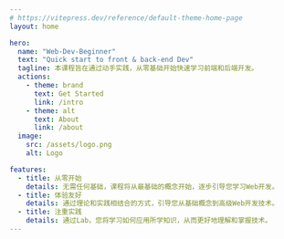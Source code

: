 ```yaml
---
# https://vitepress.dev/reference/default-theme-home-page
layout: home

hero:
  name: "Web-Dev-Beginner"
  text: "Quick start to front & back-end Dev"
  tagline: 本课程旨在通过动手实践，从零基础开始快速学习前端和后端开发。
  actions:
    - theme: brand
      text: Get Started
      link: /intro
    - theme: alt
      text: About
      link: /about
  image:
    src: /assets/logo.png
    alt: Logo

features:
  - title: 从零开始
    details: 无需任何基础，课程将从最基础的概念开始，逐步引导您学习Web开发。
  - title: 体验友好
    details: 通过理论和实践相结合的方式，引导您从基础概念到高级Web开发技术。
  - title: 注重实践
    details: 通过Lab，您将学习如何应用所学知识，从而更好地理解和掌握技术。
---
```

<style>
:root {
  --vp-home-hero-name-color: transparent;
  --vp-home-hero-name-background: -webkit-linear-gradient(150deg,#43c6ac,#f8ffae);

  --vp-home-hero-image-background-image: linear-gradient(307deg,#70e1f5,#ffd194);
  --vp-home-hero-image-filter: blur(44px);
}

@media (min-width: 640px) {
  :root {
    --vp-home-hero-image-filter: blur(56px);
  }
}

@media (min-width: 960px) {
  :root {
    --vp-home-hero-image-filter: blur(68px);
  }
}
</style>

